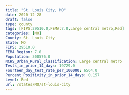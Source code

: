 ```yaml
---
title: "St. Louis City, MO"
date: 2020-12-28
draft: false
type: county
tags: [FIPS:29510.0,FEMA:7.0,Large central metro,Red]
categories: [MO]
County: St. Louis City
State: MO
FIPS: 29510.0
FEMA_Region: 7.0
Population: 300576.0
NCHS_Urban_Rural_Classification: Large central metro
Tests_in_prior_14_days: 19729.0
Fourteen_day_test_rate_per_100000: 6564.0
Percent_Positivity_in_prior_14_days: 0.157
Level: Red
url: /states/MO/st-louis-city
---
```



